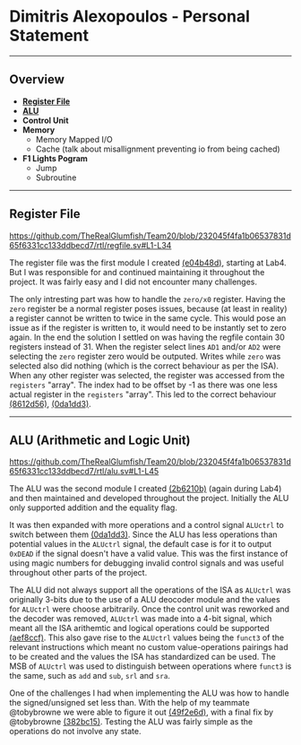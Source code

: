 # Dimitris Alexopoulos - Personal Statement
---
## Overview
- [**Register File**](#register-file)
- [**ALU**](#alu-arithmetic-and-logic-unit)
- **Control Unit**
- **Memory**
    * Memory Mapped I/O
    * Cache (talk about misallignment preventing io from being cached)
- **F1 Lights Pogram**
    * Jump
    * Subroutine
---
## Register File
https://github.com/TheRealGlumfish/Team20/blob/232045f4fa1b06537831d65f6331cc133ddbecd7/rtl/regfile.sv#L1-L34

The register file was the first module I created [(e04b48d)](https://github.com/TheRealGlumfish/Team20/commit/e04b48d8b42ebd4ae2d57acf921177a2d92ce467), starting at Lab4.
But I was responsible for and continued maintaining it throughout the project.
It was fairly easy and I did not encounter many challenges.

The only intresting part was how to handle the `zero/x0` register.
Having the `zero` register be a normal register poses issues, because (at least in reality) a register cannot be written to twice in the same cycle.
This would pose an issue as if the register is written to, it would need to be instantly set to zero again.
In the end the solution I settled on was having the regfile contain 30 registers instead of 31.
When the register select lines `AD1` and/or `AD2` were selecting the `zero` register zero would be outputed.
Writes while `zero` was selected also did nothing (which is the correct behaviour as per the ISA).
When any other register was selected, the register was accessed from the `registers` "array".
The index had to be offset by -1 as there was one less actual register in the `registers` "array".
This led to the correct behaviour [(8612d56)](https://github.com/TheRealGlumfish/Team20/commit/8612d564800849b0fa6ffcedcfd5cdd0a8e47c71), [(0da1dd3)](https://github.com/TheRealGlumfish/Team20/commit/0da1dd3d7a3ab50a90e3b0d43608fc16a95915e7).

---

## ALU (Arithmetic and Logic Unit)
https://github.com/TheRealGlumfish/Team20/blob/232045f4fa1b06537831d65f6331cc133ddbecd7/rtl/alu.sv#L1-L45

The ALU was the second module I created [(2b6210b)](https://github.com/TheRealGlumfish/Team20/commit/2b6210b704cae09d5a97687c8588cc7079b9337d) (again during Lab4) and then maintained and developed throughout the project.
Initially the ALU only supported addition and the equality flag.

It was then expanded with more operations and a control signal `ALUctrl` to switch between them [(0da1dd3)](https://github.com/TheRealGlumfish/Team20/commit/0da1dd3d7a3ab50a90e3b0d43608fc16a95915e7).
Since the ALU has less operations than potential values in the `ALUctrl` signal, the default case is for it to output `0xDEAD` if the signal doesn't have a valid value.
This was the first instance of using magic numbers for debugging invalid control signals and was useful throughout other parts of the project.

The ALU did not always support all the operations of the ISA as `ALUctrl` was originally 3-bits due to the use of a ALU deocoder module and the values for `ALUctrl` were choose arbitrarily.
Once the control unit was reworked and the decoder was removed, `ALUctrl` was made into a 4-bit signal, which meant all the ISA arithemtic and logical operations could be supported [(aef8ccf)](https://github.com/TheRealGlumfish/Team20/commit/aef8ccf1e72682f6c509b147ce504f559e7afbb4).
This also gave rise to the `ALUctrl` values being the `funct3` of the relevant instructions which meant no custom value-operations pairings had to be created and the values the ISA has standardized can be used.
The MSB of `ALUctrl` was used to distinguish between operations where `funct3` is the same, such as `add` and `sub`, `srl` and `sra`.

One of the challenges I had when implementing the ALU was how to handle the signed/unsigned set less than.
With the help of my teammate @tobybrowne we were able to figure it out [(49f2e6d)](https://github.com/TheRealGlumfish/Team20/commit/49f2e6d1b9253a89c54992b0742cf6cb97b484b8), with a final fix by @tobybrowne [(382bc15)](https://github.com/TheRealGlumfish/Team20/commit/31c86d2607695f7e8).
Testing the ALU was fairly simple as the operations do not involve any state.